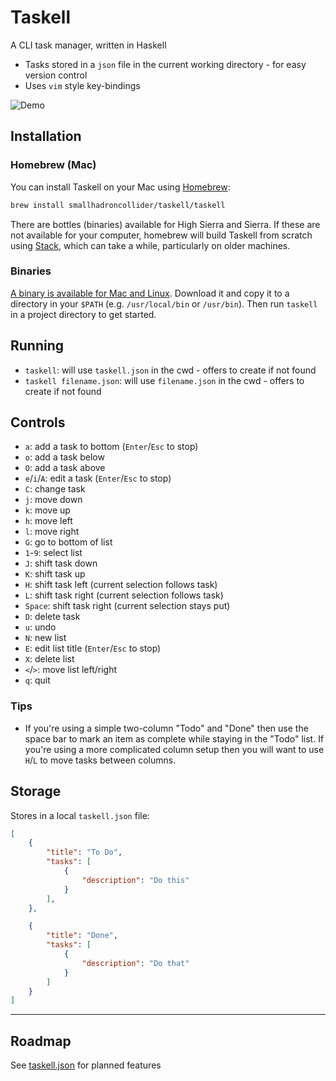 # Taskell

A CLI task manager, written in Haskell

- Tasks stored in a `json` file in the current working directory - for easy version control
- Uses `vim` style key-bindings

![Demo](https://github.com/smallhadroncollider/taskell/blob/img/demo.gif?raw=true)

## Installation

### Homebrew (Mac)

You can install Taskell on your Mac using [Homebrew](https://brew.sh):

```bash
brew install smallhadroncollider/taskell/taskell
```

There are bottles (binaries) available for High Sierra and Sierra. If these are not available for your computer, homebrew will build Taskell from scratch using [Stack](https://docs.haskellstack.org/), which can take a while, particularly on older machines.

### Binaries

[A binary is available for Mac and Linux](https://github.com/smallhadroncollider/taskell/releases). Download it and copy it to a directory in your `$PATH` (e.g. `/usr/local/bin` or `/usr/bin`). Then run `taskell` in a project directory to get started.

## Running

- `taskell`: will use `taskell.json` in the cwd - offers to create if not found
- `taskell filename.json`: will use `filename.json` in the cwd - offers to create if not found

## Controls

- `a`: add a task to bottom (`Enter`/`Esc` to stop)
- `o`: add a task below
- `O`: add a task above
- `e`/`i`/`A`: edit a task (`Enter`/`Esc` to stop)
- `C`: change task
- `j`: move down
- `k`: move up
- `h`: move left
- `l`: move right
- `G`: go to bottom of list
- `1`-`9`: select list
- `J`: shift task down
- `K`: shift task up
- `H`: shift task left (current selection follows task)
- `L`: shift task right (current selection follows task)
- `Space`: shift task right (current selection stays put)
- `D`: delete task
- `u`: undo
- `N`: new list
- `E`: edit list title (`Enter`/`Esc` to stop)
- `X`: delete list
- `<`/`>`: move list left/right
- `q`: quit

### Tips

- If you're using a simple two-column "Todo" and "Done" then use the space bar to mark an item as complete while staying in the "Todo" list. If you're using a more complicated column setup then you will want to use `H`/`L` to move tasks between columns.

## Storage

Stores in a local `taskell.json` file:

```json
[
    {
        "title": "To Do",
        "tasks": [
            {
                "description": "Do this"
            }
        ],
    },

    {
        "title": "Done",
        "tasks": [
            {
                "description": "Do that"
            }
        ]
    }
]
```

---

## Roadmap

See [taskell.json](https://github.com/smallhadroncollider/taskell/blob/develop/taskell.json) for planned features
